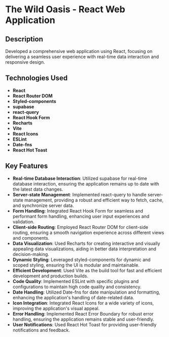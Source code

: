 # The Wild Oasis - React Web Application

## Description
Developed a comprehensive web application using React, focusing on delivering a seamless user experience with real-time data interaction and responsive design.

## Technologies Used
- **React**
- **React Router DOM**
- **Styled-components**
- **supabase**
- **react-query**
- **React Hook Form**
- **Recharts**
- **Vite**
- **React Icons**
- **ESLint**
- **Date-fns**
- **React Hot Toast**

## Key Features
- **Real-time Database Interaction**: Utilized supabase for real-time database interaction, ensuring the application remains up to date with the latest data changes.
- **Server-state Management**: Implemented react-query to handle server-state management, providing a robust and efficient way to fetch, cache, and synchronize server data.
- **Form Handling**: Integrated React Hook Form for seamless and performant form handling, enhancing user input experiences and validation.
- **Client-side Routing**: Employed React Router DOM for client-side routing, ensuring a smooth navigation experience across different views and components.
- **Data Visualization**: Used Recharts for creating interactive and visually appealing data visualizations, aiding in better data interpretation and decision-making.
- **Dynamic Styling**: Leveraged styled-components for dynamic and scoped styling, ensuring the UI is modular and maintainable.
- **Efficient Development**: Used Vite as the build tool for fast and efficient development and production builds.
- **Code Quality**: Implemented ESLint with specific plugins and configurations to maintain high code quality and consistency.
- **Date Handling**: Utilized Date-fns for date manipulation and formatting, enhancing the application's handling of date-related data.
- **Icon Integration**: Integrated React Icons for a wide variety of icons, improving the application's visual appeal.
- **Error Handling**: Implemented React Error Boundary for robust error handling, ensuring the application remains stable and user-friendly.
- **User Notifications**: Used React Hot Toast for providing user-friendly notifications and feedback.
